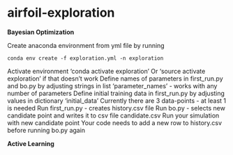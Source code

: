 # airfoil-exploration

**Bayesian Optimization**

Create anaconda environment from yml file by running
```
conda env create -f exploration.yml -n exploration
```
Activate environment
‘conda activate exploration’
Or ‘source activate exploration’ if that doesn’t work
Define names of parameters in first_run.py and bo.py by adjusting strings in list ‘parameter_names’ - works with any number of parameters
Define initial training data in first_run.py by adjusting values in dictionary ‘initial_data’
Currently there are 3 data-points - at least 1 is needed
Run first_run.py - creates history.csv file
Run bo.py - selects new candidate point and writes it to csv file candidate.csv
Run your simulation with new candidate point
Your code needs to add a new row to history.csv before running bo.py again

**Active Learning**
